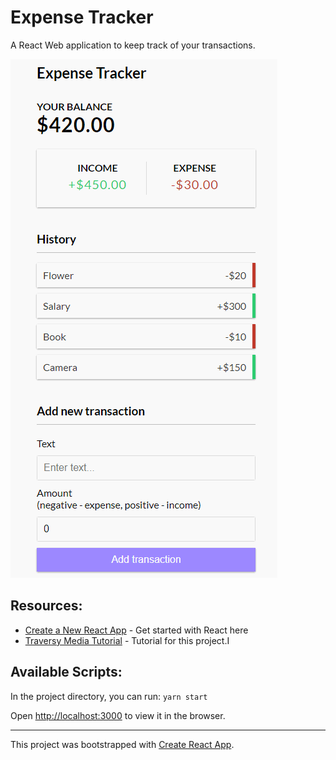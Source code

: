 # Expense Tracker

A React Web application to keep track of your transactions.

![working](/Screenshots/working.gif)

## Resources:

- [Create a New React App](https://reactjs.org/docs/create-a-new-react-app.html) - Get started with React here
- [Traversy Media Tutorial](https://www.youtube.com/watch?v=XuFDcZABiDQ) - Tutorial for this project.I

## Available Scripts:

In the project directory, you can run: `yarn start`

Open [http://localhost:3000](http://localhost:3000) to view it in the browser.

---

This project was bootstrapped with [Create React App](https://github.com/facebook/create-react-app).
